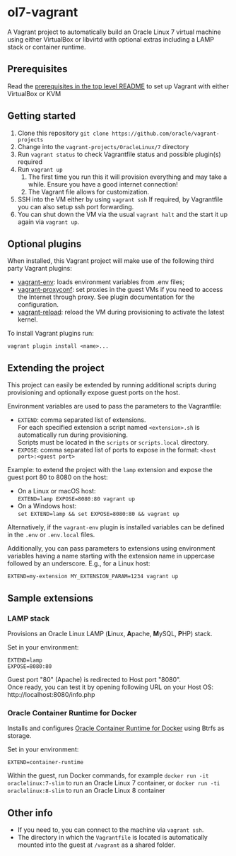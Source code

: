 # ol7-vagrant

A Vagrant project to automatically build an Oracle Linux 7 virtual machine using either VirtualBox or libvirtd with optional extras including a LAMP stack or container runtime.

## Prerequisites

Read the [prerequisites in the top level README](../../README.md#prerequisites) to set up Vagrant with either VirtualBox or KVM

## Getting started

1. Clone this repository `git clone https://github.com/oracle/vagrant-projects`
1. Change into the `vagrant-projects/OracleLinux/7` directory
1. Run `vagrant status` to check Vagrantfile status and possible plugin(s) required
1. Run `vagrant up`
   1. The first time you run this it will provision everything and may take a while. Ensure you have a good internet connection!
   1. The Vagrant file allows for customization.
1. SSH into the VM either by using `vagrant ssh`
   If required, by Vagrantfile you can also setup ssh port forwarding.
1. You can shut down the VM via the usual `vagrant halt` and the start it up again via `vagrant up`.

## Optional plugins

When installed, this Vagrant project will make use of the following third party Vagrant plugins:

- [vagrant-env](https://github.com/gosuri/vagrant-env): loads environment
variables from .env files;
- [vagrant-proxyconf](https://github.com/tmatilai/vagrant-proxyconf): set
proxies in the guest VMs if you need to access the Internet through proxy. See
plugin documentation for the configuration.
- [vagrant-reload](https://github.com/aidanns/vagrant-reload): reload the VM
during provisioning to activate the latest kernel.

To install Vagrant plugins run:

```shell
vagrant plugin install <name>...
```

## Extending the project

This project can easily be extended by running additional scripts during provisioning and optionally expose guest ports on the host.

Environment variables are used to pass the parameters to the Vagrantfile:

- `EXTEND`: comma separated list of extensions.  
   For each specified extension a script named `<extension>.sh` is automatically run during provisioning.  
   Scripts must be located in the `scripts` or `scripts.local` directory.
- `EXPOSE`: comma separated list of ports to expose in the format: `<host port>:<guest port>`

Example: to extend the project with the `lamp` extension and expose the guest port 80 to 8080 on the host:

- On a Linux or macOS host:  
   `EXTEND=lamp EXPOSE=8080:80 vagrant up`
- On a Windows host:  
   `set EXTEND=lamp && set EXPOSE=8080:80 && vagrant up`

Alternatively, if the `vagrant-env` plugin is installed variables can be defined in the `.env` or `.env.local` files.

Additionally, you can pass parameters to extensions using environment variables having a name starting with the extension name in uppercase followed by an underscore. E.g., for a Linux host:

```shell
EXTEND=my-extension MY_EXTENSION_PARAM=1234 vagrant up
```

## Sample extensions

### LAMP stack

Provisions an Oracle Linux LAMP (**L**inux, **A**pache, **M**ySQL, **P**HP) stack.

Set in your environment:

```shell
EXTEND=lamp
EXPOSE=8080:80
```

Guest port "80" (Apache) is redirected to Host port "8080".  
Once ready, you can test it by opening following URL on your Host OS: http://localhost:8080/info.php

### Oracle Container Runtime for Docker

Installs and configures [Oracle Container Runtime for Docker](https://docs.oracle.com/en/operating-systems/oracle-linux/docker/) using Btrfs as storage.

Set in your environment:

```shell
EXTEND=container-runtime
```

Within the guest, run Docker commands, for example `docker run -it oraclelinux:7-slim` to run an Oracle Linux 7 container, or `docker run -ti oraclelinux:8-slim` to run an Oracle Linux 8 container

## Other info

- If you need to, you can connect to the machine via `vagrant ssh`.
- The directory in which the `Vagrantfile` is located is automatically mounted into the guest at `/vagrant` as a shared folder.
